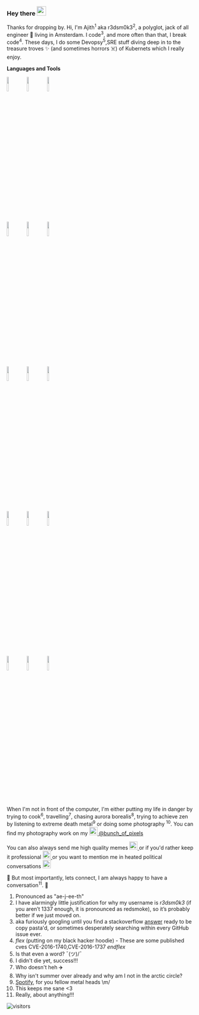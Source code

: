 ### Hey there <img src="https://media.giphy.com/media/hvRJCLFzcasrR4ia7z/giphy.gif" width="25px">





Thanks for dropping by. Hi, I'm Ajith<sup>1</sup> aka r3dsm0k3<sup>2</sup>, a polyglot, jack of all engineer 🚀 living in Amsterdam. I code<sup>3</sup>, and more often than that, I break code<sup>4</sup>. These days, I do some Devopsy<sup>5</sup>,SRE stuff diving deep in to the treasure troves ✨ (and sometimes horrors ☠️) of Kubernets which I really enjoy. 

**Languages and Tools**

<p>

  <code><img width="10%" src="https://www.vectorlogo.zone/logos/golang/golang-horizontal.svg"></code>
  <code><img width="10%" src="https://www.vectorlogo.zone/logos/typescriptlang/typescriptlang-official.svg"></code>
  <code><img width="10%" src="https://www.vectorlogo.zone/logos/python/python-official.svg"></code>
    <br />
  <code><img width="10%" src="https://www.vectorlogo.zone/logos/nodejs/nodejs-horizontal.svg"></code>
  <code><img width="10%" src="https://www.vectorlogo.zone/logos/swift/swift-official.svg"></code>
  <code><img width="10%" src="https://www.vectorlogo.zone/logos/gnu_bash/gnu_bash-ar21.svg"></code>
  <br />
  <code><img width="10%" src="https://www.vectorlogo.zone/logos/kubernetes/kubernetes-ar21.svg"></code>
  <code><img width="10%" src="https://www.vectorlogo.zone/logos/docker/docker-ar21.svg"></code>
  <code><img width="10%" src="https://www.vectorlogo.zone/logos/containerdio/containerdio-ar21.svg"></code>
  <br />
  <code><img width="10%" src="https://www.vectorlogo.zone/logos/terraformio/terraformio-ar21.svg"></code>
  <code><img width="10%" src="https://www.vectorlogo.zone/logos/ansible/ansible-ar21.svg"></code>
  <code><img width="10%" src="https://www.vectorlogo.zone/logos/chefio/chefio-ar21.svg"></code>
 <br/>
 <code><img width="10%" src="https://www.vectorlogo.zone/logos/amazon_aws/amazon_aws-ar21.svg"></code>
 <code><img width="10%" src="https://www.vectorlogo.zone/logos/google_cloud/google_cloud-ar21.svg"></code>
 <code><img width="10%" src="https://www.vectorlogo.zone/logos/microsoft_azure/microsoft_azure-ar21.svg"></code>
 
</p>


When I'm not in front of the computer, I'm either putting my life in danger by trying to cook<sup>6</sup>, travelling<sup>7</sup>, chasing aurora borealis<sup>8</sup>, trying to achieve zen by listening to extreme death metal<sup>9</sup> or doing some photography <sup>10</sup>. You can find my photography work on my <a href="https://www.instagram.com/bunch_of_pixels">
  <img  alt="Ajith's Instagram" width="22px" src="https://cdn.jsdelivr.net/npm/simple-icons@v3/icons/instagram.svg" />
</a> [@bunch_of_pixels](https://www.instagram.com/bunch_of_pixels)  



You can also always send me high quality memes <a href="https://t.me/r3dsm0k3">
  <img  alt="r3dsm0k3's Telegram" width="22px" src="https://cdn.jsdelivr.net/npm/simple-icons@v3/icons/telegram.svg" />
</a>
or if you'd rather keep it professional <a href="https://www.linkedin.com/in/ajith-chandran/">
  <img  alt="Ajith's linkdein" width="22px" src="https://cdn.jsdelivr.net/npm/simple-icons@v3/icons/linkedin.svg" />
</a> or you want to mention me in heated political conversations <a href="https://twitter.com/r3dsm0k3">
  <img  alt="Ajith's Twitter | Twitter" width="22px" src="https://cdn.jsdelivr.net/npm/simple-icons@v3/icons/twitter.svg" />
</a>
<br/>

💬 But most importantly, lets connect, I am always happy to have a conversation<sup>11</sup>. 🤙


1. Pronounced as "ae-j-ee-th"
2. I have alarmingly little justification for why my username is *r3dsm0k3* (if you aren’t 1337 enough, it is pronounced as redsmoke), so it’s probably better if we just moved on. 
3. aka furiously googling until you find a stackoverflow [answer](https://xkcd.com/979/) ready to be copy pasta'd, or sometimes desperately searching within every GitHub issue ever.
4. _flex_ (putting on my black hacker hoodie) - These are some published cves CVE-2016-1740,CVE-2016-1737 _endflex_
5. Is that even a word? ¯\(ツ)/¯
6. I didn't die yet, success!!!
7. Who doesn't heh ✈️
8. Why isn't summer over already and why am I not in the arctic circle?
9. [Spotify](https://open.spotify.com/user/9mdcujkd3w61dn77juag50iw3?si=CRheIP3YRIWO-RDVkKyLQQ), for you fellow metal heads \m/
10. This keeps me sane <3
11. Really, about anything!!!

![visitors](https://visitor-badge.glitch.me/badge?page_id=r3dsm0k3.r3dsm0k3)

